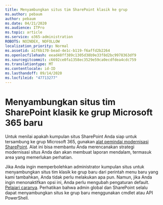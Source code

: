 ```yaml
---
title: Menyambungkan situs tim SharePoint klasik ke grup
ms.author: pebaum
author: pebaum
ms.date: 04/21/2020
ms.audience: ITPro
ms.topic: article
ms.service: o365-administration
ROBOTS: NOINDEX, NOFOLLOW
localization_priority: Normal
ms.assetid: a1f6b170-bead-4e1c-b119-f6affd2b2264
ms.openlocfilehash: eead48ff389c1305d38b9e33f8d2bc9978363df9
ms.sourcegitcommit: c6692ce0fa1358ec3529e59ca0ecdfdea4cdc759
ms.translationtype: MT
ms.contentlocale: id-ID
ms.lasthandoff: 09/14/2020
ms.locfileid: "47713277"
---
```

# <a name="connect-classic-sharepoint-team-sites-to-new-microsoft-365-groups"></a>Menyambungkan situs tim SharePoint klasik ke grup Microsoft 365 baru

Untuk menilai apakah kumpulan situs SharePoint Anda siap untuk tersambung ke grup Microsoft 365, gunakan [alat pemindai modernisasi SharePoint](https://go.microsoft.com/fwlink/?linkid=873066). Alat ini bisa membantu Anda merencanakan strategi modernisasi situs Anda dan akan membuat laporan mendalam, termasuk area yang memerlukan perhatian.
  
Jika Anda ingin memperbolehkan administrator kumpulan situs untuk menyambungkan situs tim klasik ke grup baru dari perintah menu baru yang kami tambahkan, Anda tidak perlu melakukan apa pun. Namun, jika Anda ingin menonaktifkan opsi ini, Anda perlu mengubah pengaturan default. [Pelajari caranya](https://go.microsoft.com/fwlink/?linkid=2004316). Perhatikan bahwa admin global dan SharePoint selalu dapat menyambungkan situs ke grup baru menggunakan cmdlet atau API PowerShell.
  

